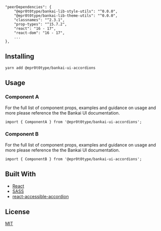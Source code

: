 ```
"peerDependencies": {
    "@epr0t0type/bankai-lib-style-utils": "^0.0.0",
    "@epr0t0type/bankai-lib-theme-utils": "^0.0.0",
    "classnames": "^2.3.1",
    "prop-types": "^15.7.2",
    "react": "16 - 17",
    "react-dom": "16 - 17",
    ...
},
```

## Installing
```
yarn add @epr0t0type/bankai-ui-accordions
```

## Usage

### Component A
For the full list of component props, examples and guidance on usage and more please reference the the Bankai UI documentation.

```
import { ComponentA } from '@epr0t0type/bankai-ui-accordions';
```

### Component B
For the full list of component props, examples and guidance on usage and more please reference the the Bankai UI documentation.

```
import { ComponentB } from '@epr0t0type/bankai-ui-accordions';
```

## Built With
* [React](https://github.com/facebook/react)
* [SASS](https://github.com/sass/sass)
* [react-accessible-accordion](https://github.com/springload/react-accessible-accordion)

## License
[MIT](../../../LICENSE)
